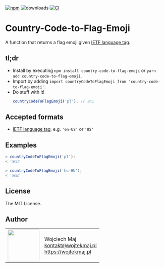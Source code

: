 [![npm](https://img.shields.io/npm/v/country-code-to-flag-emoji.svg)](https://www.npmjs.com/package/country-code-to-flag-emoji) ![downloads](https://img.shields.io/npm/dt/country-code-to-flag-emoji.svg) [![CI](https://github.com/wojtekmaj/country-code-to-flag-emoji/workflows/CI/badge.svg)](https://github.com/wojtekmaj/country-code-to-flag-emoji/actions)

# Country-Code-to-Flag-Emoji

A function that returns a flag emoji given [IETF language tag].

## tl;dr

- Install by executing `npm install country-code-to-flag-emoji` or `yarn add country-code-to-flag-emoji`.
- Import by adding `import countryCodeToFlagEmoji from 'country-code-to-flag-emoji'`.
- Do stuff with it!
  ```js
  countryCodeToFlagEmoji('pl'); // 🇵🇱
  ```

## Accepted formats

- [IETF language tag], e.g. `'en-US'` or `'US'`

## Examples

```js
> countryCodeToFlagEmoji('pl');
< '🇵🇱'

> countryCodeToFlagEmoji('hu-HU');
< '🇭🇺'
```

## License

The MIT License.

## Author

<table>
  <tr>
    <td>
      <img src="https://github.com/wojtekmaj.png?s=100" width="100">
    </td>
    <td>
      Wojciech Maj<br />
      <a href="mailto:kontakt@wojtekmaj.pl">kontakt@wojtekmaj.pl</a><br />
      <a href="https://wojtekmaj.pl">https://wojtekmaj.pl</a>
    </td>
  </tr>
</table>

[ietf language tag]: https://en.wikipedia.org/wiki/IETF_language_tag
